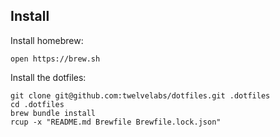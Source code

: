 Install
-------

Install homebrew:

    open https://brew.sh

Install the dotfiles:

    git clone git@github.com:twelvelabs/dotfiles.git .dotfiles
    cd .dotfiles
    brew bundle install
    rcup -x "README.md Brewfile Brewfile.lock.json"
